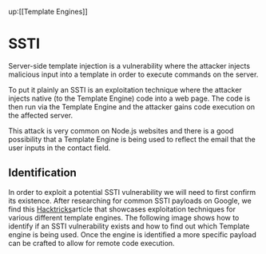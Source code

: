 up:[[Template Engines]]

# SSTI
Server-side template injection is a vulnerability where the attacker injects malicious input into a template in order to execute commands on the server. 

To put it plainly an SSTI is an exploitation technique where the attacker injects native (to the Template Engine) code into a web page. The code is then run via the Template Engine and the attacker gains code execution on the affected server. 

This attack is very common on Node.js websites and there is a good possibility that a Template Engine is being used to reflect the email that the user inputs in the contact field.

## Identification
In order to exploit a potential SSTI vulnerability we will need to first confirm its existence. After researching for common SSTI payloads on Google, we find this [Hacktricks](https://book.hacktricks.xyz/pentesting-web/ssti-server-side-template-injection)article that showcases exploitation techniques for various different template engines. The following image shows how to identify if an SSTI vulnerability exists and how to find out which Template engine is being used. Once the engine is identified a more specific payload can be crafted to allow for remote code execution.

